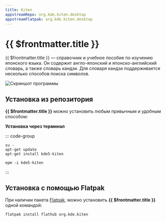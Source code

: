 ```yaml
---
title: Kiten
appstreamRepo: org.kde.kiten.desktop
appstreamFlatpak: org.kde.kiten.desktop
---
```


# {{ $frontmatter.title }}

{{ $frontmatter.title }} — справочник и учебное пособие по изучению японского языка. Он содержит англо-японский и японско-английский словарь, а также словарь кандзи. Для словаря кандзи поддерживается несколько способов поиска символов.

![Скриншот программы](https://cdn.kde.org/screenshots/kiten/kiten.png)

## Установка из репозитория

**{{ $frontmatter.title }}** можно установить любым привычным и удобным способом:

<!--@include: ../../parts/install/software-repo.md-->

**Установка через терминал**

::: code-group

```shell[apt-get]
su -
apt-get update
apt-get install kde5-kiten
```
```shell[epm]
epm -i kde5-kiten
```
:::

## Установка c помощью Flatpak

При наличии пакета [Flatpak](/package-manager/flatpak/), можно установить **{{ $frontmatter.title }}** одной командой:

```shell
flatpak install flathub org.kde.kiten
```

<!--@include: /parts/install/software-flatpak.md-->
